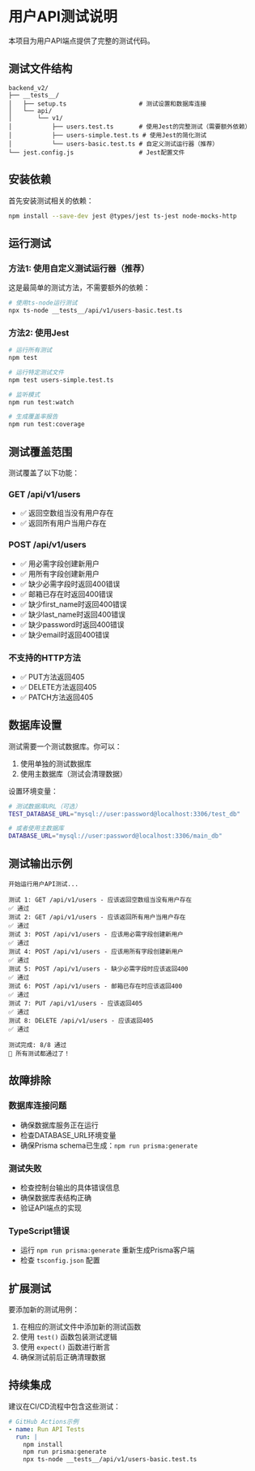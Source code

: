 # 用户API测试说明

本项目为用户API端点提供了完整的测试代码。

## 测试文件结构

```
backend_v2/
├── __tests__/
│   ├── setup.ts                    # 测试设置和数据库连接
│   └── api/
│       └── v1/
│           ├── users.test.ts       # 使用Jest的完整测试（需要额外依赖）
│           ├── users-simple.test.ts # 使用Jest的简化测试
│           └── users-basic.test.ts # 自定义测试运行器（推荐）
└── jest.config.js                  # Jest配置文件
```

## 安装依赖

首先安装测试相关的依赖：

```bash
npm install --save-dev jest @types/jest ts-jest node-mocks-http
```

## 运行测试

### 方法1: 使用自定义测试运行器（推荐）

这是最简单的测试方法，不需要额外的依赖：

```bash
# 使用ts-node运行测试
npx ts-node __tests__/api/v1/users-basic.test.ts
```

### 方法2: 使用Jest

```bash
# 运行所有测试
npm test

# 运行特定测试文件
npm test users-simple.test.ts

# 监听模式
npm run test:watch

# 生成覆盖率报告
npm run test:coverage
```

## 测试覆盖范围

测试覆盖了以下功能：

### GET /api/v1/users
- ✅ 返回空数组当没有用户存在
- ✅ 返回所有用户当用户存在

### POST /api/v1/users
- ✅ 用必需字段创建新用户
- ✅ 用所有字段创建新用户
- ✅ 缺少必需字段时返回400错误
- ✅ 邮箱已存在时返回400错误
- ✅ 缺少first_name时返回400错误
- ✅ 缺少last_name时返回400错误
- ✅ 缺少password时返回400错误
- ✅ 缺少email时返回400错误

### 不支持的HTTP方法
- ✅ PUT方法返回405
- ✅ DELETE方法返回405
- ✅ PATCH方法返回405

## 数据库设置

测试需要一个测试数据库。你可以：

1. 使用单独的测试数据库
2. 使用主数据库（测试会清理数据）

设置环境变量：

```bash
# 测试数据库URL（可选）
TEST_DATABASE_URL="mysql://user:password@localhost:3306/test_db"

# 或者使用主数据库
DATABASE_URL="mysql://user:password@localhost:3306/main_db"
```

## 测试输出示例

```
开始运行用户API测试...

测试 1: GET /api/v1/users - 应该返回空数组当没有用户存在
✅ 通过
测试 2: GET /api/v1/users - 应该返回所有用户当用户存在
✅ 通过
测试 3: POST /api/v1/users - 应该用必需字段创建新用户
✅ 通过
测试 4: POST /api/v1/users - 应该用所有字段创建新用户
✅ 通过
测试 5: POST /api/v1/users - 缺少必需字段时应该返回400
✅ 通过
测试 6: POST /api/v1/users - 邮箱已存在时应该返回400
✅ 通过
测试 7: PUT /api/v1/users - 应该返回405
✅ 通过
测试 8: DELETE /api/v1/users - 应该返回405
✅ 通过

测试完成: 8/8 通过
🎉 所有测试都通过了！
```

## 故障排除

### 数据库连接问题
- 确保数据库服务正在运行
- 检查DATABASE_URL环境变量
- 确保Prisma schema已生成：`npm run prisma:generate`

### 测试失败
- 检查控制台输出的具体错误信息
- 确保数据库表结构正确
- 验证API端点的实现

### TypeScript错误
- 运行 `npm run prisma:generate` 重新生成Prisma客户端
- 检查 `tsconfig.json` 配置

## 扩展测试

要添加新的测试用例：

1. 在相应的测试文件中添加新的测试函数
2. 使用 `test()` 函数包装测试逻辑
3. 使用 `expect()` 函数进行断言
4. 确保测试前后正确清理数据

## 持续集成

建议在CI/CD流程中包含这些测试：

```yaml
# GitHub Actions示例
- name: Run API Tests
  run: |
    npm install
    npm run prisma:generate
    npx ts-node __tests__/api/v1/users-basic.test.ts
``` 